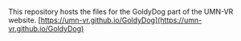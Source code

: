 This repository hosts the files for the GoldyDog part of the UMN-VR website. 
[https://umn-vr.github.io/GoldyDog](https://umn-vr.github.io/GoldyDog)
